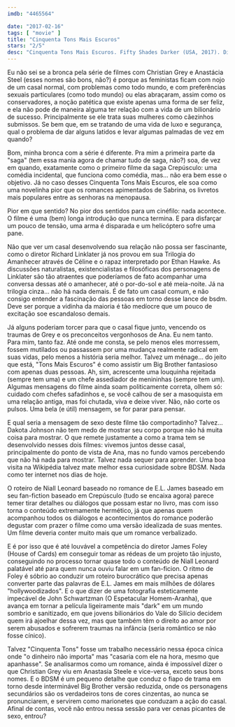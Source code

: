 ```yaml
---
imdb: "4465564"

date: "2017-02-16"
tags: [ "movie" ]
title: "Cinquenta Tons Mais Escuros"
stars: "2/5"
desc: "Cinquenta Tons Mais Escuros. Fifty Shades Darker (USA, 2017). Dirigido por James Foley. Escrito por Niall Leonard, E.L. James. Com Dakota Johnson (Anastasia Steele), Jamie Dornan (Christian Grey), Eric Johnson (Jack Hyde), Eloise Mumford (Kate Kavanagh), Bella Heathcote (Leila), Rita Ora (Mia Grey), Luke Grimes (Elliot Grey), Victor Rasuk (Jose), Max Martini (Taylor)."
---
```

Eu não sei se a bronca pela série de filmes com Christian Grey e Anastácia Steel (esses nomes são bons, não?) é porque as feministas ficam com nojo de um casal normal, com problemas como todo mundo, e com preferências sexuais particulares (como todo mundo) ou elas abraçaram, assim como os conservadores, a noção patética que existe apenas uma forma de ser feliz, e ela não pode de maneira alguma ter relação com a vida de um bilionário de sucesso. Principalmente se ele trata suas mulheres como cãezinhos submissos. Se bem que, em se tratando de uma vida de luxo e segurança, qual o problema de dar alguns latidos e levar algumas palmadas de vez em quando?

Bom, minha bronca com a série é diferente. Pra mim a primeira parte da "saga" (tem essa mania agora de chamar tudo de saga, não?) soa, de vez em quando, exatamente como o primeiro filme da saga Crepúsculo: uma comédia incidental, que funciona como comédia, mas... não era bem esse o objetivo. Já no caso desses Cinquenta Tons Mais Escuros, ele soa como uma novelinha pior que os romances apimentados de Sabrina, os livretos mais populares entre as senhoras na menopausa.

Pior em que sentido? No pior dos sentidos para um cinéfilo: nada acontece. O filme é uma (bem) longa introdução que nunca termina. E para disfarçar um pouco de tensão, uma arma é disparada e um helicóptero sofre uma pane.

Não que ver um casal desenvolvendo sua relação não possa ser fascinante, como o diretor Richard Linklater já nos provou em sua Trilogia do Amanhecer através de Céline e o rapaz interpretado por Ethan Hawke. As discussões naturalistas, existencialistas e filosóficas dos personagens de Linklater são tão atraentes que poderíamos de fato acompanhar uma conversa dessas até o amanhecer, até o por-do-sol e até meia-noite. Já na trilogia cinza... não há nada demais. É de fato um casal comum, e não consigo entender a fascinação das pessoas em torno desse lance de bsdm. Deve ser porque a vidinha da maioria é tão medíocre que um pouco de excitação soe escandaloso demais.

Já alguns poderiam torcer para que o casal fique junto, vencendo os traumas de Grey e os preconceitos vergonhosos de Ana. Eu nem tanto. Para mim, tanto faz. Até onde me consta, se pelo menos eles morressem, fossem mutilados ou passassem por uma mudança realmente radical em suas vidas, pelo menos a história seria melhor. Talvez um ménage... do jeito que está, "Tons Mais Escuros" é como assistir um Big Brother fantasioso com apenas duas pessoas. Ah, sim, acrescente uma louquinha rejeitada (sempre tem uma) e um chefe assediador de menininhas (sempre tem um). Algumas mensagens do filme ainda soam politicamente correta, olhem só: cuidado com chefes safadinhos e, se você calhou de ser a masoquista em uma relação antiga, mas foi chutada, viva e deixe viver. Não, não corte os pulsos. Uma bela (e útil) mensagem, se for parar para pensar.

E qual seria a mensagem de sexo deste filme tão comportadinho? Talvez... Dakota Johnson não tem medo de mostrar seu corpo porque não há muita coisa para mostrar. O que remete justamente a como a trama tem se desenvolvido nesses dois filmes: vivemos juntos desse casal, principalmente do ponto de vista de Ana, mas no fundo vamos percebendo que não há nada para mostrar. Talvez nada sequer para aprender. Uma boa visita na Wikipédia talvez mate melhor essa curiosidade sobre BDSM. Nada como ter internet nos dias de hoje.

O roteiro de Niall Leonard baseado no romance de E.L. James baseado em seu fan-fiction baseado em Crepúsculo (tudo se encaixa agora) parece temer tirar detalhes ou diálogos que possam estar no livro, mas com isso torna o conteúdo extremamente hermético, já que apenas quem acompanhou todos os diálogos e acontecimentos do romance poderão degustar com prazer o filme como uma versão idealizada de suas mentes. Um filme deveria conter muito mais que um romance verbalizado.

E é por isso que é até louvável a competência do diretor James Foley (House of Cards) em conseguir tomar as rédeas de um projeto tão injusto, conseguindo no processo tornar quase todo o conteúdo de Niall Leonard palatável até para quem nunca ouviu falar em um fan-ficion. O ritmo de Foley é sóbrio ao conduzir um roteiro burocrático que precisa apenas converter parte das palavras de E.L. James em mais milhões de dólares "hollywoodizados". E o que dizer de uma fotografia esteticamente impecável de John Schwartzman (O Espetacular Homem-Aranha), que avança em tornar a película ligeiramente mais "dark" em um mundo sombrio e sanitizado, em que jovens bilionários do Vale do Silício decidem quem irá ajoelhar dessa vez, mas que também têm o direito ao amor por serem abusados e sofrerem traumas na infância (seria romântico se não fosse cínico).

Talvez "Cinquenta Tons" fosse um trabalho necessário nessa época cínica onde "o dinheiro não importa" mas "casaria com ele na hora, mesmo que apanhasse". Se analisarmos como um romance, ainda é impossível dizer o que Christian Grey viu em Anastasia Steele e vice-versa, exceto seus bons nomes. E o BDSM é um pequeno detalhe que conduz o fiapo de trama em torno desde interminável Big Brother versão reduzida, onde os personagens secundários são os verdadeiros tons de cores cinzentas, ao nunca se pronunciarem, e servirem como marionetes que conduzam a ação do casal. Afinal de contas, você não entrou nessa sessão para ver cenas picantes de sexo, entrou?
